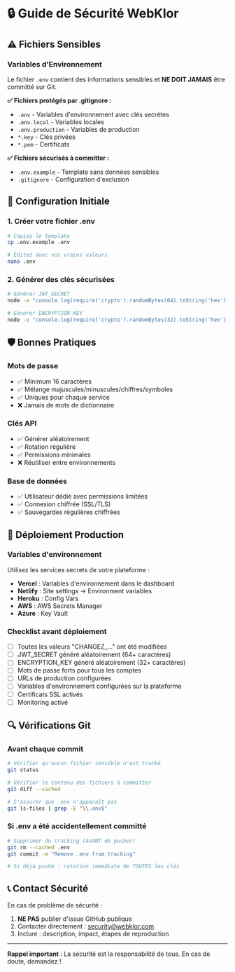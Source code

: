 # 🔒 Guide de Sécurité WebKlor

## ⚠️ Fichiers Sensibles

### Variables d'Environnement
Le fichier `.env` contient des informations sensibles et **NE DOIT JAMAIS** être committé sur Git.

**✅ Fichiers protégés par .gitignore :**
- `.env` - Variables d'environnement avec clés secrètes
- `.env.local` - Variables locales
- `.env.production` - Variables de production
- `*.key` - Clés privées
- `*.pem` - Certificats

**✅ Fichiers sécurisés à committer :**
- `.env.example` - Template sans données sensibles
- `.gitignore` - Configuration d'exclusion

## 🔧 Configuration Initiale

### 1. Créer votre fichier .env
```bash
# Copiez le template
cp .env.example .env

# Éditez avec vos vraies valeurs
nano .env
```

### 2. Générer des clés sécurisées
```bash
# Générer JWT_SECRET
node -e "console.log(require('crypto').randomBytes(64).toString('hex'))"

# Générer ENCRYPTION_KEY
node -e "console.log(require('crypto').randomBytes(32).toString('hex'))"
```

## 🛡️ Bonnes Pratiques

### Mots de passe
- ✅ Minimum 16 caractères
- ✅ Mélange majuscules/minuscules/chiffres/symboles
- ✅ Uniques pour chaque service
- ❌ Jamais de mots de dictionnaire

### Clés API
- ✅ Générer aléatoirement
- ✅ Rotation régulière
- ✅ Permissions minimales
- ❌ Réutiliser entre environnements

### Base de données
- ✅ Utilisateur dédié avec permissions limitées
- ✅ Connexion chiffrée (SSL/TLS)
- ✅ Sauvegardes régulières chiffrées

## 🚀 Déploiement Production

### Variables d'environnement
Utilisez les services secrets de votre plateforme :
- **Vercel** : Variables d'environnement dans le dashboard
- **Netlify** : Site settings → Environment variables
- **Heroku** : Config Vars
- **AWS** : AWS Secrets Manager
- **Azure** : Key Vault

### Checklist avant déploiement
- [ ] Toutes les valeurs "CHANGEZ_..." ont été modifiées
- [ ] JWT_SECRET généré aléatoirement (64+ caractères)
- [ ] ENCRYPTION_KEY généré aléatoirement (32+ caractères)
- [ ] Mots de passe forts pour tous les comptes
- [ ] URLs de production configurées
- [ ] Variables d'environnement configurées sur la plateforme
- [ ] Certificats SSL activés
- [ ] Monitoring activé

## 🔍 Vérifications Git

### Avant chaque commit
```bash
# Vérifier qu'aucun fichier sensible n'est tracké
git status

# Vérifier le contenu des fichiers à committer
git diff --cached

# S'assurer que .env n'apparaît pas
git ls-files | grep -E "\\.env$"
```

### Si .env a été accidentellement committé
```bash
# Supprimer du tracking (AVANT de pusher)
git rm --cached .env
git commit -m "Remove .env from tracking"

# Si déjà pushé : rotation immédiate de TOUTES les clés
```

## 📞 Contact Sécurité

En cas de problème de sécurité :
1. **NE PAS** publier d'issue GitHub publique
2. Contacter directement : security@webklor.com
3. Inclure : description, impact, étapes de reproduction

---

**Rappel important** : La sécurité est la responsabilité de tous. En cas de doute, demandez !
